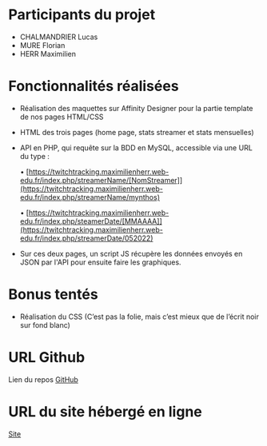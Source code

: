 ﻿# Participants du projet
- CHALMANDRIER Lucas
- MURE Florian
- HERR Maximilien

# Fonctionnalités réalisées

- Réalisation des maquettes sur Affinity Designer pour la partie template de nos pages HTML/CSS
- HTML des trois pages (home page, stats streamer et stats mensuelles)
- API en PHP, qui requête sur la BDD en MySQL, accessible via une URL du type : 

   • [https://twitchtracking.maximilienherr.web-edu.fr/index.php/streamerName/[NomStreamer]](https://twitchtracking.maximilienherr.web-edu.fr/index.php/streamerName/mynthos)
   
   • [https://twitchtracking.maximilienherr.web-edu.fr/index.php/steamerDate/[MMAAAA]](https://twitchtracking.maximilienherr.web-edu.fr/index.php/streamerDate/052022)
   
- Sur ces deux pages, un script JS récupère les données envoyés en JSON par l'API pour ensuite faire les graphiques.
# Bonus tentés

- Réalisation du CSS (C’est pas la folie, mais c’est mieux que de l’écrit noir sur fond blanc)

# URL Github

Lien du repos [GitHub](https://github.com/lucaschlm/twitch-tracker)

# URL du site hébergé en ligne

[Site](https://twitchtracking.maximilienherr.web-edu.fr/)
